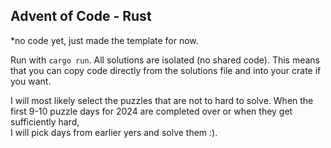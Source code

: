 ## Advent of Code - Rust

*no code yet, just made the template for now.

Run with `cargo run`.
All solutions are isolated (no shared code).
This means that you can copy code directly from the solutions file and into your crate if you want.

I will most likely select the puzzles that are not to hard to solve.
When the first 9-10 puzzle days for 2024 are completed over or when they get sufficiently hard,\
I will pick days from earlier yers and solve them :).
